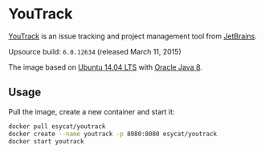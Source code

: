 # YouTrack

[YouTrack](https://jetbrains.com/youtrack/) is an issue tracking and project management tool from [JetBrains](https://jetbrains.com/).

Upsource build: `6.0.12634` (released March 11, 2015)

The image based on [Ubuntu 14.04 LTS](https://registry.hub.docker.com/u/esycat/java/) with [Oracle Java 8](https://registry.hub.docker.com/u/esycat/java/).

## Usage

Pull the image, create a new container and start it:

```bash
docker pull esycat/youtrack
docker create --name youtrack -p 8080:8080 esycat/youtrack 
docker start youtrack
```
